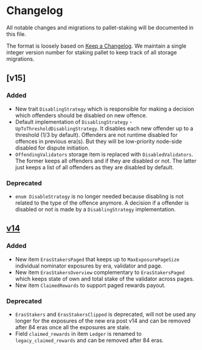 # Changelog

All notable changes and migrations to pallet-staking will be documented in this file.

The format is loosely based
on [Keep a Changelog](https://keepachangelog.com/en/1.0.0/). We maintain a
single integer version number for staking pallet to keep track of all storage
migrations.

## [v15]

### Added

- New trait `DisablingStrategy` which is responsible for making a decision which offenders should be
  disabled on new offence.
- Default implementation of `DisablingStrategy` - `UpToThresholdDisablingStrategy`. It
  disables each new offender up to a threshold (1/3 by default). Offenders are not runtime disabled for
  offences in previous era(s). But they will be low-priority node-side disabled for dispute initiation.
- `OffendingValidators` storage item is replaced with `DisabledValidators`. The former keeps all
  offenders and if they are disabled or not. The latter just keeps a list of all offenders as they
  are disabled by default.

### Deprecated

- `enum DisableStrategy` is no longer needed because disabling is not related to the type of the
  offence anymore. A decision if a offender is disabled or not is made by a `DisablingStrategy`
  implementation.

## [v14]

### Added

- New item `ErasStakersPaged` that keeps up to `MaxExposurePageSize`
  individual nominator exposures by era, validator and page.
- New item `ErasStakersOverview` complementary to `ErasStakersPaged` which keeps
  state of own and total stake of the validator across pages.
- New item `ClaimedRewards` to support paged rewards payout.

### Deprecated

- `ErasStakers` and `ErasStakersClipped` is deprecated, will not be used any longer for the exposures of the new era
  post v14 and can be removed after 84 eras once all the exposures are stale.
- Field `claimed_rewards` in item `Ledger` is renamed
  to `legacy_claimed_rewards` and can be removed after 84 eras.

[v14]: https://github.com/paritytech/substrate/pull/13498
